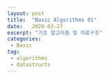 ```yaml
---
layout: post
title:  "Basic Algorithms 01"
date:   2020-03-27
excerpt: "기초 알고리즘 및 자료구조"
categories: 
 - Basic
tag:
 - algorithms
 - datastructs
---
```


